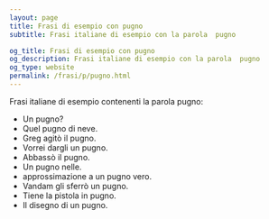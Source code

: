```yaml
---
layout: page
title: Frasi di esempio con pugno 
subtitle: Frasi italiane di esempio con la parola  pugno

og_title: Frasi di esempio con pugno 
og_description: Frasi italiane di esempio con la parola  pugno
og_type: website
permalink: /frasi/p/pugno.html
---
```


Frasi italiane di esempio contenenti la parola pugno:


- Un pugno?
- Quel pugno di neve.
- Greg agitò il pugno.
- Vorrei dargli un pugno.
- Abbassò il pugno.
- Un pugno nelle.
- approssimazione a un pugno vero.
- Vandam gli sferrò un pugno.
- Tiene la pistola in pugno.
- Il disegno di un pugno.

